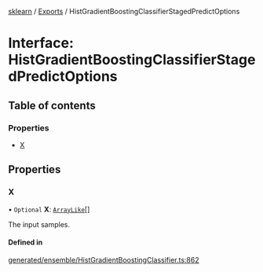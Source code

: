 [sklearn](../readme.md) / [Exports](../modules.md) / HistGradientBoostingClassifierStagedPredictOptions

# Interface: HistGradientBoostingClassifierStagedPredictOptions

## Table of contents

### Properties

- [X](HistGradientBoostingClassifierStagedPredictOptions.md#x)

## Properties

### X

• `Optional` **X**: [`ArrayLike`](../modules.md#arraylike)[]

The input samples.

#### Defined in

[generated/ensemble/HistGradientBoostingClassifier.ts:862](https://github.com/transitive-bullshit/scikit-learn-ts/blob/367336a/packages/sklearn/src/generated/ensemble/HistGradientBoostingClassifier.ts#L862)
